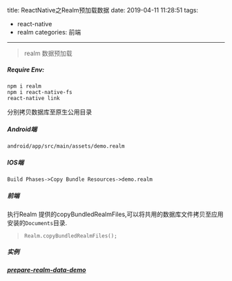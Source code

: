 title: ReactNative之Realm预加载数据
date: 2019-04-11 11:28:51
tags:
- react-native
- realm
categories: 前端
---
> realm 数据预加载


##### Require Env:


```
npm i realm
npm i react-native-fs
react-native link 

```

分别拷贝数据库至原生公用目录

##### Android端
`android/app/src/main/assets/demo.realm`

##### IOS端

`Build Phases->Copy Bundle Resources->demo.realm`

##### 前端
执行Realm 提供的copyBundledRealmFiles,可以将共用的数据库文件拷贝至应用安装的`Documents`目录.
> `Realm.copyBundledRealmFiles();	`


##### 实例
##### [prepare-realm-data-demo](https://github.com/peterfei/prepare-realm-data-demo)


